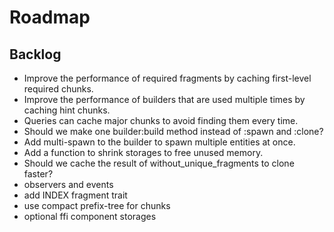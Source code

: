 # Roadmap

## Backlog

- Improve the performance of required fragments by caching first-level required chunks.
- Improve the performance of builders that are used multiple times by caching hint chunks.
- Queries can cache major chunks to avoid finding them every time.
- Should we make one builder:build method instead of :spawn and :clone?
- Add multi-spawn to the builder to spawn multiple entities at once.
- Add a function to shrink storages to free unused memory.
- Should we cache the result of without_unique_fragments to clone faster?
- observers and events
- add INDEX fragment trait
- use compact prefix-tree for chunks
- optional ffi component storages
